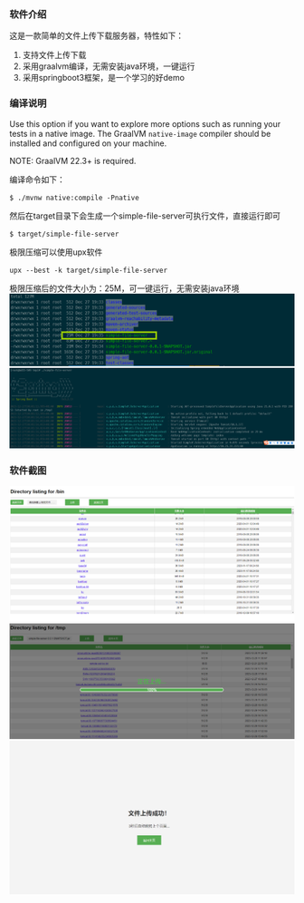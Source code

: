 ### 软件介绍
这是一款简单的文件上传下载服务器，特性如下：
1. 支持文件上传下载
2. 采用graalvm编译，无需安装java环境，一键运行
3. 采用springboot3框架，是一个学习的好demo

### 编译说明
Use this option if you want to explore more options such as running your tests in a native image.
The GraalVM `native-image` compiler should be installed and configured on your machine.

NOTE: GraalVM 22.3+ is required.

编译命令如下：

```
$ ./mvnw native:compile -Pnative
```

然后在target目录下会生成一个simple-file-server可执行文件，直接运行即可
```
$ target/simple-file-server
```

极限压缩可以使用upx软件
```
upx --best -k target/simple-file-server
```
极限压缩后的文件大小为：25M，可一键运行，无需安装java环境
![image](https://raw.githubusercontent.com/wpf375516041/simple-file-server/main/src/main/resources/static/picture/1.png)
![image](https://raw.githubusercontent.com/wpf375516041/simple-file-server/main/src/main/resources/static/picture/2.png)

### 软件截图
![image](https://raw.githubusercontent.com/wpf375516041/simple-file-server/main/src/main/resources/static/picture/3.png)
![image](https://raw.githubusercontent.com/wpf375516041/simple-file-server/main/src/main/resources/static/picture/4.png)
![image](https://raw.githubusercontent.com/wpf375516041/simple-file-server/main/src/main/resources/static/picture/5.png)
